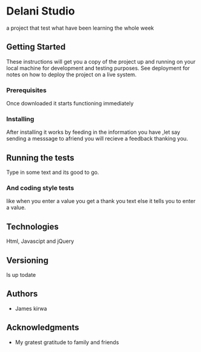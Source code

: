 # Delani Studio

a project that test what have been learning the whole week

## Getting Started

These instructions will get you a copy of the project up and running on your local machine for development and testing purposes. See deployment for notes on how to deploy the project on a live system.

### Prerequisites
Once downloaded it starts functioning immediately

### Installing
After installing it works by feeding in the information you have ,let say sending a messsage to afriend you will recieve a feedback thanking you.

## Running the tests

Type in some text and its good to go.



### And coding style tests
like when you enter a value you get a thank you text else it tells you to enter a value.



## Technologies

 Html, Javascipt and jQuery


## Versioning

Is up todate

## Authors

* James kirwa

## Acknowledgments

* My gratest gratitude to family and friends
